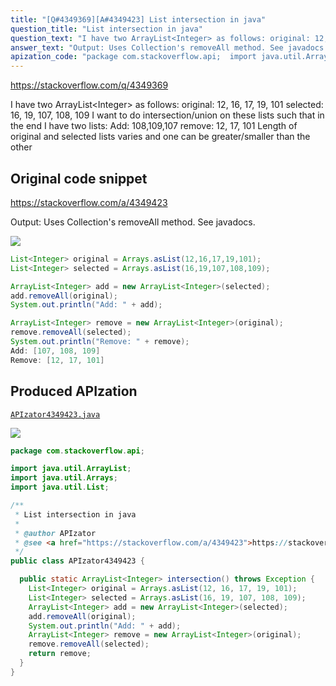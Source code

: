 ```yaml
---
title: "[Q#4349369][A#4349423] List intersection in java"
question_title: "List intersection in java"
question_text: "I have two ArrayList<Integer> as follows: original: 12, 16, 17, 19, 101 selected: 16, 19, 107, 108, 109 I want to do intersection/union on these lists such that in the end I have two lists: Add: 108,109,107 remove: 12, 17, 101 Length of original and selected lists varies and one can be greater/smaller than the other"
answer_text: "Output: Uses Collection's removeAll method. See javadocs."
apization_code: "package com.stackoverflow.api;  import java.util.ArrayList; import java.util.Arrays; import java.util.List;  /**  * List intersection in java  *  * @author APIzator  * @see <a href=\"https://stackoverflow.com/a/4349423\">https://stackoverflow.com/a/4349423</a>  */ public class APIzator4349423 {    public static ArrayList<Integer> intersection() throws Exception {     List<Integer> original = Arrays.asList(12, 16, 17, 19, 101);     List<Integer> selected = Arrays.asList(16, 19, 107, 108, 109);     ArrayList<Integer> add = new ArrayList<Integer>(selected);     add.removeAll(original);     System.out.println(\"Add: \" + add);     ArrayList<Integer> remove = new ArrayList<Integer>(original);     remove.removeAll(selected);     return remove;   } }"
---
```


https://stackoverflow.com/q/4349369

I have two ArrayList&lt;Integer&gt; as follows:
original: 12, 16, 17, 19, 101
selected: 16, 19, 107, 108, 109
I want to do intersection/union on these lists such that in the end I have two lists:
Add: 108,109,107
remove: 12, 17, 101
Length of original and selected lists varies and one can be greater/smaller than the other



## Original code snippet

https://stackoverflow.com/a/4349423

Output:
Uses Collection&#x27;s removeAll method. See javadocs.

<div class="code-logo"><img src="/stackoverflow.png" /></div>

```java
List<Integer> original = Arrays.asList(12,16,17,19,101);
List<Integer> selected = Arrays.asList(16,19,107,108,109);

ArrayList<Integer> add = new ArrayList<Integer>(selected);
add.removeAll(original);
System.out.println("Add: " + add);

ArrayList<Integer> remove = new ArrayList<Integer>(original);
remove.removeAll(selected);
System.out.println("Remove: " + remove);
Add: [107, 108, 109]
Remove: [12, 17, 101]
```

## Produced APIzation

[`APIzator4349423.java`](https://github.com/pasqualesalza/apization-temp/raw/main/data/search/APIzator4349423.java)

<div class="code-logo"><img src="/apizator.png" /></div>

```java
package com.stackoverflow.api;

import java.util.ArrayList;
import java.util.Arrays;
import java.util.List;

/**
 * List intersection in java
 *
 * @author APIzator
 * @see <a href="https://stackoverflow.com/a/4349423">https://stackoverflow.com/a/4349423</a>
 */
public class APIzator4349423 {

  public static ArrayList<Integer> intersection() throws Exception {
    List<Integer> original = Arrays.asList(12, 16, 17, 19, 101);
    List<Integer> selected = Arrays.asList(16, 19, 107, 108, 109);
    ArrayList<Integer> add = new ArrayList<Integer>(selected);
    add.removeAll(original);
    System.out.println("Add: " + add);
    ArrayList<Integer> remove = new ArrayList<Integer>(original);
    remove.removeAll(selected);
    return remove;
  }
}

```